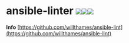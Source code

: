 # ansible-linter [![](https://images.microbadger.com/badges/version/jorgeandrada/ansible-linter.svg)](https://microbadger.com/images/jorgeandrada/ansible-linter "Get your own version badge on microbadger.com")[![](https://images.microbadger.com/badges/image/jorgeandrada/ansible-linter.svg)](https://microbadger.com/images/jorgeandrada/ansible-linter "Get your own image badge on microbadger.com")[![](https://images.microbadger.com/badges/commit/jorgeandrada/ansible-linter.svg)](https://microbadger.com/images/jorgeandrada/ansible-linter "Get your own commit badge on microbadger.com")

**Info** [https://github.com/willthames/ansible-lint](https://github.com/willthames/ansible-lint)

